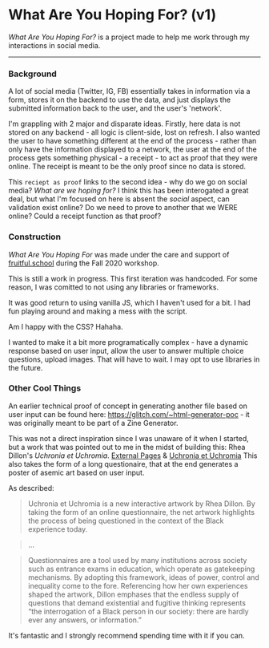 # What Are You Hoping For? (v1)

_What Are You Hoping For?_ is a project made to help me work through my interactions in social media. 

___
### Background 
A lot of social media (Twitter, IG, FB) essentially takes in information via a form, stores it on the backend to use the data, and just displays the submitted information back to the user, and the user's 'network'. 

I'm grappling with 2 major and disparate ideas. 
Firstly, here data is not stored on any backend - all logic is client-side, lost on refresh. I also wanted the user to have something different at the end of the process - rather than only have the information displayed to a network, the user at the end of the process gets something physical - a receipt - to act as proof that they were online. The receipt is meant to be the only proof since no data is stored.

This `reciept as proof` links to the second idea - why do we go on social media? *What are we hoping for?* I think this has been interogated a great deal, but what I'm focused on here is absent the _social_ aspect, can validation exist online? Do we need to prove to another that we WERE online? Could a receipt function as that proof?



### Construction

_What Are You Hoping For_ was made under the care and support of [fruitful.school](https://fruitful.school/) during the Fall 2020 workshop.

This is still a work in progress. This first iteration was handcoded. For some reason, I was comitted to not using any libraries or frameworks. 

It was good return to using vanilla JS, which I haven't used for a bit. I had fun playing around and making a mess with the script. 

Am I happy with the CSS? Hahaha.

I wanted to make it a bit more programatically complex - have a dynamic response based on user input, allow the user to answer multiple choice questions, upload images. That will have to wait. I may opt to use libraries in the future.

### Other Cool Things

An earlier technical proof of concept in generating another file based on user input can be found here: https://glitch.com/~html-generator-poc - it was originally meant to be part of a Zine Generator.

This was not a direct inspiration since I was unaware of it when I started, but a work that was pointed out to me in the midst of building this: Rhea Dillon's _Uchronia et Uchromia_. [External Pages](https://externalpages.org/#rhea-dillon) & [Uchronia et Uchromia](https://externalpages.org/rhea-dillon) This also takes the form of a long questionaire, that at the end generates a poster of asemic art based on user input. 

As described: 
>Uchronia et Uchromia is a new interactive artwork by Rhea Dillon. By taking the form of an online questionnaire, the net artwork highlights the process of being questioned in the context of the Black experience today.

>...

>Questionnaires are a tool used by many institutions across society such as entrance exams in education, which operate as gatekeeping mechanisms. By adopting this framework, ideas of power, control and inequality come to the fore. Referencing how her own experiences shaped the artwork, Dillon emphases that the endless supply of questions that demand existential and fugitive thinking represents “the interrogation of a Black person in our society: there are hardly ever any answers, or information.” 

It's fantastic and I strongly recommend spending time with it if you can.